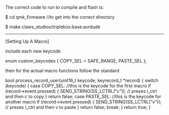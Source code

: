 The correct code to run to compile and flash is:

$ cd qmk_firmware //to get into the correct directory

$ make claws_studios/triplebox:base:avrdude

-----------------------------------------------------
[Setting Up A Macro]

include each new keycode

enum custom_keycodes {
  COPY_SEL = SAFE_RANGE,
  PASTE_SEL
};

then for the actual macro functions follow the standard

bool process_record_user(uint16_t keycode, keyrecord_t *record) {
    switch (keycode) {
        case COPY_SEL:  //this is the keycode for the first macro
            if (record->event.pressed) {
                SEND_STRING(SS_LCTRL("c"));  // preses l_ctrl and then c to copy
            }
            return false;
        case PASTE_SEL:  //this is the keycode for another macro
            if (record->event.pressed) {
                SEND_STRING(SS_LCTRL("v"));  // preses l_ctrl and then v to paste
            }
            return false;
            break;
    }
    return true;
}
